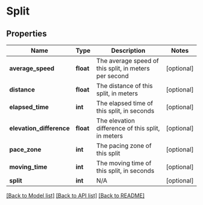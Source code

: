 # Split

## Properties
Name | Type | Description | Notes
------------ | ------------- | ------------- | -------------
**average_speed** | **float** | The average speed of this split, in meters per second | [optional] 
**distance** | **float** | The distance of this split, in meters | [optional] 
**elapsed_time** | **int** | The elapsed time of this split, in seconds | [optional] 
**elevation_difference** | **float** | The elevation difference of this split, in meters | [optional] 
**pace_zone** | **int** | The pacing zone of this split | [optional] 
**moving_time** | **int** | The moving time of this split, in seconds | [optional] 
**split** | **int** | N/A | [optional] 

[[Back to Model list]](../README.md#documentation-for-models) [[Back to API list]](../README.md#documentation-for-api-endpoints) [[Back to README]](../README.md)



